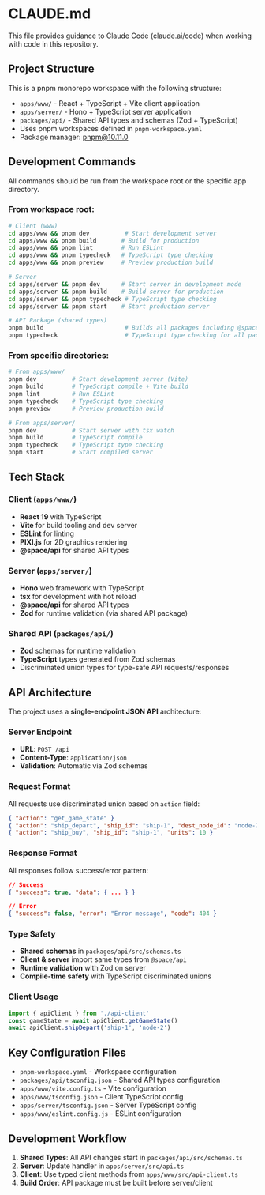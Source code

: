 # CLAUDE.md

This file provides guidance to Claude Code (claude.ai/code) when working with code in this repository.

## Project Structure

This is a pnpm monorepo workspace with the following structure:
- `apps/www/` - React + TypeScript + Vite client application
- `apps/server/` - Hono + TypeScript server application
- `packages/api/` - Shared API types and schemas (Zod + TypeScript)
- Uses pnpm workspaces defined in `pnpm-workspace.yaml`
- Package manager: pnpm@10.11.0

## Development Commands

All commands should be run from the workspace root or the specific app directory.

### From workspace root:
```bash
# Client (www)
cd apps/www && pnpm dev          # Start development server
cd apps/www && pnpm build       # Build for production
cd apps/www && pnpm lint        # Run ESLint
cd apps/www && pnpm typecheck   # TypeScript type checking
cd apps/www && pnpm preview     # Preview production build

# Server
cd apps/server && pnpm dev      # Start server in development mode
cd apps/server && pnpm build    # Build server for production
cd apps/server && pnpm typecheck # TypeScript type checking
cd apps/server && pnpm start    # Start production server

# API Package (shared types)
pnpm build                       # Builds all packages including @space/api
pnpm typecheck                   # TypeScript type checking for all packages
```

### From specific directories:
```bash
# From apps/www/
pnpm dev          # Start development server (Vite)
pnpm build        # TypeScript compile + Vite build
pnpm lint         # Run ESLint
pnpm typecheck    # TypeScript type checking
pnpm preview      # Preview production build

# From apps/server/
pnpm dev          # Start server with tsx watch
pnpm build        # TypeScript compile
pnpm typecheck    # TypeScript type checking
pnpm start        # Start compiled server
```

## Tech Stack

### Client (`apps/www/`)
- **React 19** with TypeScript
- **Vite** for build tooling and dev server
- **ESLint** for linting
- **PIXI.js** for 2D graphics rendering
- **@space/api** for shared API types

### Server (`apps/server/`)
- **Hono** web framework with TypeScript
- **tsx** for development with hot reload
- **@space/api** for shared API types
- **Zod** for runtime validation (via shared API package)

### Shared API (`packages/api/`)
- **Zod** schemas for runtime validation
- **TypeScript** types generated from Zod schemas
- Discriminated union types for type-safe API requests/responses

## API Architecture

The project uses a **single-endpoint JSON API** architecture:

### Server Endpoint
- **URL**: `POST /api`
- **Content-Type**: `application/json`
- **Validation**: Automatic via Zod schemas

### Request Format
All requests use discriminated union based on `action` field:
```json
{ "action": "get_game_state" }
{ "action": "ship_depart", "ship_id": "ship-1", "dest_node_id": "node-2" }
{ "action": "ship_buy", "ship_id": "ship-1", "units": 10 }
```

### Response Format
All responses follow success/error pattern:
```json
// Success
{ "success": true, "data": { ... } }

// Error  
{ "success": false, "error": "Error message", "code": 404 }
```

### Type Safety
- **Shared schemas** in `packages/api/src/schemas.ts`
- **Client & server** import same types from `@space/api`
- **Runtime validation** with Zod on server
- **Compile-time safety** with TypeScript discriminated unions

### Client Usage
```typescript
import { apiClient } from './api-client'
const gameState = await apiClient.getGameState()
await apiClient.shipDepart('ship-1', 'node-2')
```

## Key Configuration Files

- `pnpm-workspace.yaml` - Workspace configuration
- `packages/api/tsconfig.json` - Shared API types configuration
- `apps/www/vite.config.ts` - Vite configuration
- `apps/www/tsconfig.json` - Client TypeScript config
- `apps/server/tsconfig.json` - Server TypeScript config
- `apps/www/eslint.config.js` - ESLint configuration

## Development Workflow

1. **Shared Types**: All API changes start in `packages/api/src/schemas.ts`
2. **Server**: Update handler in `apps/server/src/api.ts` 
3. **Client**: Use typed client methods from `apps/www/src/api-client.ts`
4. **Build Order**: API package must be built before server/client